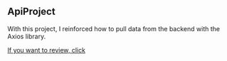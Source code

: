 <div>
  <h2> ApiProject</h2>
  <p>With this project, I reinforced how to pull data from the backend with the Axios library. </p>
   <a href="https://github.com/nurullhkrds/react/tree/main/api" >  If you want to review, click </a>
</div> 
